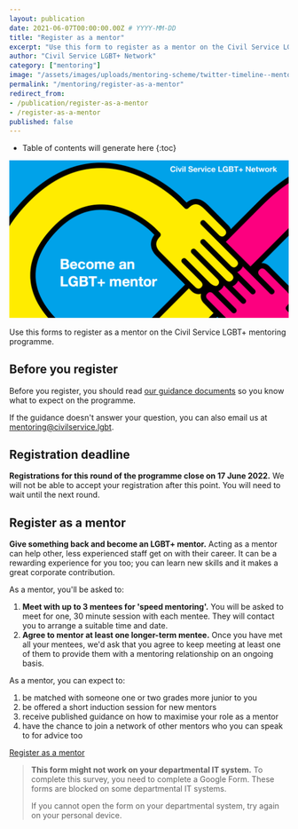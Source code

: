 ```yaml
---
layout: publication
date: 2021-06-07T00:00:00.00Z # YYYY-MM-DD
title: "Register as a mentor"
excerpt: "Use this form to register as a mentor on the Civil Service LGBT+ mentoring programme."
author: "Civil Service LGBT+ Network"
category: ["mentoring"]
image: "/assets/images/uploads/mentoring-scheme/twitter-timeline--mentoring-for-lgbt-civil-servants.png"
permalink: "/mentoring/register-as-a-mentor"
redirect_from:
- /publication/register-as-a-mentor
- /register-as-a-mentor
published: false
---
```


<!-- Include the following to generate a Table of Contents -->
* Table of contents will generate here
{:toc}
<!-- Include this line to process the Markdown and format the content properly -->
<div id="markdown-content" markdown="1">
<!-- Don't remove code above -->

![](/assets/images/uploads/mentoring-scheme/twitter-timeline--become-a-mentor.png)

Use this forms to register as a mentor on the Civil Service LGBT+ mentoring programme.

## Before you register

Before you register, you should read [our guidance documents](https://www.civilservice.lgbt/publication/about-our-mentoring-programme) so you know what to expect on the programme.

If the guidance doesn't answer your question, you can also email us at [mentoring@civilservice.lgbt](mailto:mentoring@civilservice.lgbt).

## Registration deadline

**Registrations for this round of the programme close on 17 June 2022.** We will not be able to accept your registration after this point. You will need to wait until the next round.

## Register as a mentor

**Give something back and become an LGBT+ mentor.** Acting as a mentor can help other, less experienced staff get on with their career. It can be a rewarding experience for you too; you can learn new skills and it makes a great corporate contribution.

As a mentor, you'll be asked to:

1. **Meet with up to 3 mentees for 'speed mentoring'.** You will be asked to meet for one, 30 minute session with each mentee. They will contact you to arrange a suitable time and date.
2. **Agree to mentor at least one longer-term mentee.** Once you have met all your mentees, we'd ask that you agree to keep meeting at least one of them to provide them with a mentoring relationship on an ongoing basis.

As a mentor, you can expect to:

1. be matched with someone one or two grades more junior to you
2. be offered a short induction session for new mentors
3. receive published guidance on how to maximise your role as a mentor
4. have the chance to join a network of other mentors who you can speak to for advice too

<a href="https://forms.gle/fZ4eWxt19aNiYdxV9" title="Visit the mentee registration page" class="button button--action">Register as a mentor</a>

> **This form might not work on your departmental IT system.** To complete this survey, you need to complete a Google Form. These forms are blocked on some departmental IT systems.
>
> If you cannot open the form on your departmental system, try again on your personal device.


<!-- Include this line to process the Markdown and format the content properly -->
</div>
<!-- Don't remove the line of code above -->
